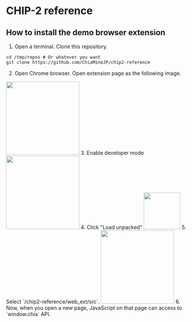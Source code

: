 # CHIP-2 reference

## How to install the demo browser extension

1. Open a terminal. Clone this repository.  
```shell
cd /tmp/repos # Or whatever you want
git clone https://github.com/ChiaMineJP/chip2-reference   
``` 
2. Open Chrome browser. Open extension page as the following image.  
<img src="./web-ext/docs/images/install-extension-1.png" alt="" width="200" />
3. Enable developer mode  
<img src="./web-ext/docs/images/install-extension-2.png" alt="" width="200" />
4. Click "Load unpacked"  
<img src="./web-ext/docs/images/install-extension-3.png" alt="" width="100" />
5. Select `<git repos parent>/chip2-reference/web_ext/src`.
<img src="./web-ext/docs/images/install-extension-3.png" alt="" width="200" />
6. Now, when you open a new page, JavaScript on that page can access to `window.chia` API.
